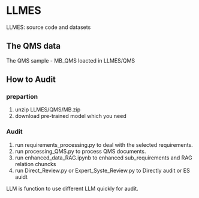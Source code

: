 # LLMES
LLMES: source code and datasets

## The QMS data
The QMS sample - MB_QMS loacted in LLMES/QMS

## How to Audit
### prepartion
1. unzip LLMES/QMS/MB.zip
2. download pre-trained model which you need

### Audit
1. run requirements_processing.py to deal with the selected requirements.
2. run processing_QMS.py to process QMS documents.
3. run enhanced_data_RAG.ipynb to enhanced sub_requirements and RAG relation chuncks
4. run Direct_Review.py or Expert_Syste_Review.py to Directly audit or ES auidt

LLM is function to use different LLM quickly for audit.